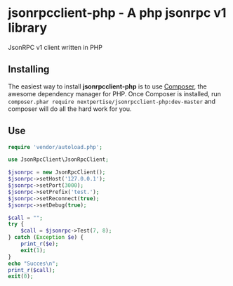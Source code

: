jsonrpcclient-php - A php jsonrpc v1 library 
==============================================

JsonRPC v1 client written in PHP

Installing
----------

The easiest way to install **jsonrpcclient-php** is to use [Composer](http://getcomposer.org/download/), the awesome dependency manager for PHP. Once Composer is installed, run `composer.phar require nextpertise/jsonrpcclient-php:dev-master` and composer will do all the hard work for you.

Use
----------
```php
require 'vendor/autoload.php';

use JsonRpcClient\JsonRpcClient;

$jsonrpc = new JsonRpcClient();
$jsonrpc->setHost('127.0.0.1');
$jsonrpc->setPort(3000);
$jsonrpc->setPrefix('test.');
$jsonrpc->setReconnect(true);
$jsonrpc->setDebug(true);

$call = "";
try {
    $call = $jsonrpc->Test(7, 8);
} catch (Exception $e) {
    print_r($e);
    exit(1);
}
echo "Succes\n";
print_r($call);
exit(0);
```
